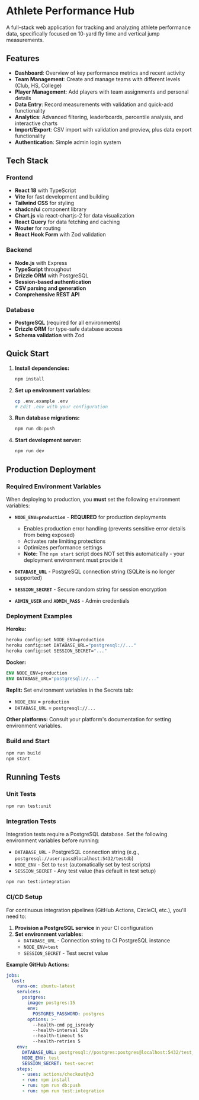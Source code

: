 # Athlete Performance Hub

A full-stack web application for tracking and analyzing athlete performance data, specifically focused on 10-yard fly time and vertical jump measurements.

## Features

- **Dashboard**: Overview of key performance metrics and recent activity
- **Team Management**: Create and manage teams with different levels (Club, HS, College)
- **Player Management**: Add players with team assignments and personal details
- **Data Entry**: Record measurements with validation and quick-add functionality
- **Analytics**: Advanced filtering, leaderboards, percentile analysis, and interactive charts
- **Import/Export**: CSV import with validation and preview, plus data export functionality
- **Authentication**: Simple admin login system

## Tech Stack

### Frontend
- **React 18** with TypeScript
- **Vite** for fast development and building
- **Tailwind CSS** for styling
- **shadcn/ui** component library
- **Chart.js** via react-chartjs-2 for data visualization
- **React Query** for data fetching and caching
- **Wouter** for routing
- **React Hook Form** with Zod validation

### Backend
- **Node.js** with Express
- **TypeScript** throughout
- **Drizzle ORM** with PostgreSQL
- **Session-based authentication**
- **CSV parsing and generation**
- **Comprehensive REST API**

### Database
- **PostgreSQL** (required for all environments)
- **Drizzle ORM** for type-safe database access
- **Schema validation** with Zod

## Quick Start

1. **Install dependencies:**
   ```bash
   npm install
   ```

2. **Set up environment variables:**
   ```bash
   cp .env.example .env
   # Edit .env with your configuration
   ```

3. **Run database migrations:**
   ```bash
   npm run db:push
   ```

4. **Start development server:**
   ```bash
   npm run dev
   ```

## Production Deployment

### Required Environment Variables

When deploying to production, you **must** set the following environment variables:

- **`NODE_ENV=production`** - **REQUIRED** for production deployments
  - Enables production error handling (prevents sensitive error details from being exposed)
  - Activates rate limiting protections
  - Optimizes performance settings
  - **Note:** The `npm start` script does NOT set this automatically - your deployment environment must provide it

- **`DATABASE_URL`** - PostgreSQL connection string (SQLite is no longer supported)
- **`SESSION_SECRET`** - Secure random string for session encryption
- **`ADMIN_USER`** and **`ADMIN_PASS`** - Admin credentials

### Deployment Examples

**Heroku:**
```bash
heroku config:set NODE_ENV=production
heroku config:set DATABASE_URL="postgresql://..."
heroku config:set SESSION_SECRET="..."
```

**Docker:**
```dockerfile
ENV NODE_ENV=production
ENV DATABASE_URL="postgresql://..."
```

**Replit:**
Set environment variables in the Secrets tab:
- `NODE_ENV` = `production`
- `DATABASE_URL` = `postgresql://...`

**Other platforms:** Consult your platform's documentation for setting environment variables.

### Build and Start

```bash
npm run build
npm start
```

## Running Tests

### Unit Tests
```bash
npm run test:unit
```

### Integration Tests

Integration tests require a PostgreSQL database. Set the following environment variables before running:

- `DATABASE_URL` - PostgreSQL connection string (e.g., `postgresql://user:pass@localhost:5432/testdb`)
- `NODE_ENV` - Set to `test` (automatically set by test scripts)
- `SESSION_SECRET` - Any test value (has default in test setup)

```bash
npm run test:integration
```

### CI/CD Setup

For continuous integration pipelines (GitHub Actions, CircleCI, etc.), you'll need to:

1. **Provision a PostgreSQL service** in your CI configuration
2. **Set environment variables:**
   - `DATABASE_URL` - Connection string to CI PostgreSQL instance
   - `NODE_ENV=test`
   - `SESSION_SECRET` - Test secret value

**Example GitHub Actions:**
```yaml
jobs:
  test:
    runs-on: ubuntu-latest
    services:
      postgres:
        image: postgres:15
        env:
          POSTGRES_PASSWORD: postgres
        options: >-
          --health-cmd pg_isready
          --health-interval 10s
          --health-timeout 5s
          --health-retries 5
    env:
      DATABASE_URL: postgresql://postgres:postgres@localhost:5432/test_db
      NODE_ENV: test
      SESSION_SECRET: test-secret
    steps:
      - uses: actions/checkout@v3
      - run: npm install
      - run: npm run db:push
      - run: npm run test:integration
```
